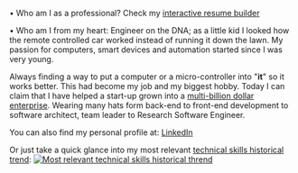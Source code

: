 • Who am I as a professional? Check my [interactive resume builder](http://nexus-solutions.org/resume/)

• Who am I from my heart: Engineer on the DNA; as a little kid I looked how the remote controlled car worked instead of running it down the lawn. My passion for computers, smart devices and automation started since I was very young. 

Always finding a way to put a computer or a micro-controller into "**it**" so it works better. This had become my job and my biggest hobby. Today I can claim that I have helped a start-up grown into a [multi-billion dollar enterprise](https://rldatix.com/). Wearing many hats form back-end to front-end development to software architect, team leader to Research Software Engineer.

You can also find my personal profile at: [LinkedIn](https://www.linkedin.com/in/alexiel-mejias-106782174/)

Or just take a quick glance into my most relevant [technical skills historical trend](http://nexus-solutions.org/resume/?page=skillsChart):
 [![Most relevant technical skills historical thrend](http://nexus-solutions.org/personal/Alexiel%20Mejias%20-%20Most%20Relevant%20Technical%20Skills%20-%20Historical%20Trend.png)](http://nexus-solutions.org/resume/?page=skillsChart)
